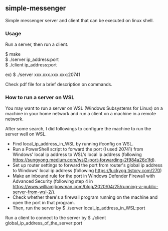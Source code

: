 ## simple-messenger
Simple messenger server and client that can be executed on linux shell. 

### Usage
Run a server, then run a client.

$ make<br/>
$ ./server ip_address:port<br/>
$ ./client ip_address:port<br/>

ex) $ ./server xxx.xxx.xxx.xxx:20741


Check pdf file for a brief description on commands. 

### How to run a server on WSL
You may want to run a server on WSL (Windows Subsystems for Linux) on a machine in your home network and run a client on a machine in a remote network.<br/>

After some search, I did followings to configure the machine to run the server well on WSL. 
* Find local_ip_address_in_WSL by running ifconfig on WSL.<br/>
* Run a PowerShell script to forward the port (I used 20741) from Windows' local ip address to WSL's local ip address (following https://sungyong.medium.com/wsl2-port-forwarding-2f984a26c1fd).<br/>
* Set up router settings to forward the port from router's global ip address to Windows' local ip address (following https://luckygg.tistory.com/270)
* Make an inbound rule for the port in Windows Defender Firewall with Advanced Security (following step 4 in https://www.williamjbowman.com/blog/2020/04/25/running-a-public-server-from-wsl-2/).<br/>
* Check whether there's a firewall program running on the machine and open the port in that program.
* Then, run the server by $ ./server local_ip_address_in_WSL:port<br/>

Run a client to connect to the server by $ ./client global_ip_address_of_the_server:port
